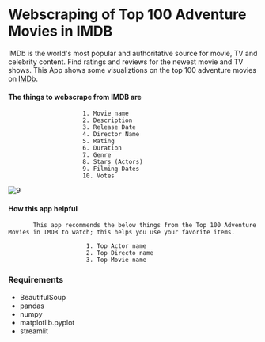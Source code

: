 # Webscraping  of Top 100 Adventure Movies in IMDB
IMDb is the world's most popular and authoritative source for movie, TV and celebrity content. Find ratings and reviews for the newest movie and TV shows.
This App shows some visualiztions on the top 100 adventure movies on [IMDb](https://www.imdb.com/).

####  The things to webscrape from IMDB are
        
                         1. Movie name
                         2. Description
                         3. Release Date
                         4. Director Name
                         5. Rating
                         6. Duration
                         7. Genre
                         8. Stars (Actors)
                         9. Filming Dates
                         10. Votes
                         

![9](https://user-images.githubusercontent.com/99767517/203007275-d4ff5ec3-0f32-42ed-b55e-c1b9e0378ecf.png)


#### How this app helpful
           
           This app recommends the below things from the Top 100 Adventure Movies in IMDB to watch; this helps you use your favorite items.
                          
                          1. Top Actor name
                          2. Top Directo name
                          3. Top Movie name
                          
### Requirements

* BeautifulSoup
* pandas
* numpy
* matplotlib.pyplot
* streamlit

                          
                                              

